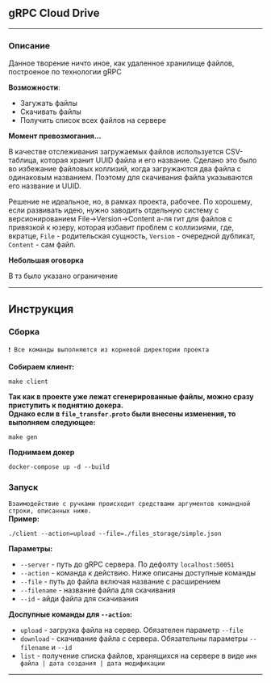 ## gRPC Cloud Drive 

---

### Описание
Данное творение ничто иное, как удаленное хранилище файлов, построеное по технологии gRPC

**Возможности**:

- Загужать файлы
- Скачивать файлы
- Получить список всех файлов на сервере

**Момент превозмогания...** 

В качестве отслеживания загружаемых файлов используется CSV-таблица, которая хранит UUID файла и его название. 
Сделано это было во избежание файловых коллизий, когда загружаются два файла с одинаковым названием. 
Поэтому для скачивания файла указываются его название и UUID.

Решение не идеальное, но, в рамках проекта, рабочее. По хорошему, если развивать идею, нужно заводить отдельную систему 
с версионированием File->Version->Content а-ля гит для файлов с привязкой к юзеру, которая избавит  проблем с коллизиями,
где, вкратце, `File` - родительская сущность, `Version` - очередной дубликат, `Content` - сам файл. 


**Небольшая оговорка**

В тз было указано ограничение

---

## Инструкция

### Сборка
`❗ Все команды выполняются из корневой директории проекта`

**Собираем клиент:**
```shell
make client
```
**Так как в проекте уже лежат сгенерированные файлы, можно сразу приступить к поднятию докера.\
Однако если в `file_transfer.proto` были внесены изменения, то выполняем следующее:**
```shell
make gen
```
**Поднимаем докер**
```shell
docker-compose up -d --build
```

### Запуск
`Взаимодействие с ручками происходит средствами аргументов командной строки, описанных ниже.` \
**Пример:**
```shell
./client --action=upload --file=./files_storage/simple.json
```
**Параметры:**
- `--server` - путь до gRPC сервера. По дефолту `localhost:50051`
- `--action` - команда к действию. Ниже описаны доступные команды
- `--file` - путь до файла включая название с расширением
- `--filename` - название файла для скачивания
- `--id` - айди файла для скачивания

**Доспупные команды для `--action`:**
- `upload` - загрузка файла на сервер. Обязателен параметр `--file`
- `download` - скачивание файла с сервера. Обязательны параметры `--filename` и `--id`
- `list` - получение списка файлов, хранящихся на сервере в виде `имя файла | дата создания | дата модификации`
---
